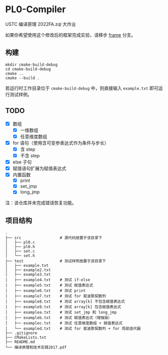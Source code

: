 # PL0-Compiler

USTC 编译原理 2022FA.zql 大作业

如果你希望使用这个修改后的框架完成实验，请移步 [frame](https://github.com/txtxj/PL0-Compiler/tree/frame) 分支。

## 构建

```
mkdir cmake-build-debug
cd cmake-build-debug
cmake ..
cmake --build .
```

若运行时工作目录位于 `cmake-build-debug` 中，则直接输入 `example.txt` 即可运行测试样例。

## TODO

- [x] 数组
  - [x] 一维数组
  - [x] 任意维度数组
- [x] for 语句（使用含可变参表达式作为条件与步长）
  - [x] 含 step
  - [x] 不含 step
- [x] else 子句
- [x] 赋值语句扩展为赋值表达式
- [x] 内置函数
  - [x] print
  - [x] set_jmp
  - [x] long_jmp
  
注：该仓库并未完成错误恢复功能。

## 项目结构

```
.
├── src                 # 源代码放置于该目录下
│   ├── pl0.c
│   ├── pl0.h
│   ├── set.c
│   └── set.h
├── test                # 测试样例放置于该目录下
│   ├── example.txt
│   ├── example2.txt
│   ├── example3.txt
│   ├── example4.txt    # 测试 if-else
│   ├── example5.txt    # 测试 赋值表达式
│   ├── example6.txt    # 测试 print
│   ├── example7.txt    # 测试 for 斐波那契数列
│   ├── example8.txt    # 测试 array[k] 不包含赋值表达式
│   ├── example9.txt    # 测试 array[k] 包含赋值表达式
│   ├── examplea.txt    # 测试 set_jmp 和 long_jmp
│   ├── exampleb.txt    # 测试 赋值表达式（增强版）
│   ├── examplec.txt    # 测试 任意维度数组 + 赋值表达式
│   └── exampled.txt    # 测试 for 斐波那契数列 + for 局部迭代器
├── .gitignore
├── CMakeLists.txt
├── README.md
└── 编译原理和技术实践2017.pdf
```
